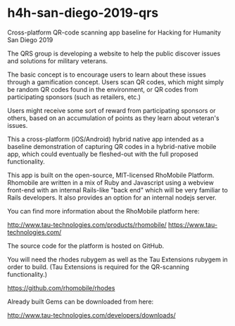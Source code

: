 # h4h-san-diego-2019-qrs
Cross-platform QR-code scanning app baseline for Hacking for Humanity San Diego 2019

The QRS group is developing a website to help the public discover issues and solutions
for military veterans. 

The basic concept is to encourage users to learn about these issues through a gamification
concept. Users scan QR codes, which might simply be random QR codes found in the environment,
or QR codes from participating sponsors (such as retailers, etc.) 

Users might receive some sort of reward from participating sponsors or others, based on
an accumulation of points as they learn about veteran's issues.

This a cross-platform (iOS/Android) hybrid native app intended as a baseline demonstration
of capturing QR codes in a hybrid-native mobile app, which could eventually be fleshed-out
with the full proposed functionality.

This app is built on the open-source, MIT-licensed RhoMobile Platform. Rhomobile are
written in a mix of Ruby and Javascript using a webview front-end with an internal Rails-like
"back end" which will be very familiar to Rails developers. It also provides an option
for an internal nodejs server.

You can find more information about the RhoMobile platform here:

http://www.tau-technologies.com/products/rhomobile/
https://www.tau-technologies.com/

The source code for the platform is hosted on GitHub.

You will need the rhodes rubygem as well as the Tau Extensions rubygem in order to build.
(Tau Extensions is required for the QR-scanning functionality.)

https://github.com/rhomobile/rhodes

Already built Gems can be downloaded from here:

http://www.tau-technologies.com/developers/downloads/


